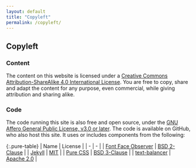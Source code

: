 ```yaml
---
layout: default
title: "Copyleft"
permalink: /copyleft/
---
```


## Copyleft

### Content

The content on this website is licensed under a
[Creative Commons Attribution-ShareAlike 4.0 International License](
https://creativecommons.org/licenses/by-sa/4.0/).
You are free to copy, share and adapt the content for any purpose, even commercial,
while giving attribution and sharing alike.

### Code

The code running this site is also free and open source,
under the [<abbr>GNU</abbr> Affero General Public License, v3.0 or later](
https://www.gnu.org/licenses/agpl-3.0.en.html).
The code is available on GitHub, who also host this site.
It uses or includes components from the following:

{:.pure-table}
| Name | License |
| - | - |
| [Font Face Observer](https://fontfaceobserver.com/) | [<abbr>BSD</abbr> 2-Clause](https://opensource.org/licenses/BSD-2-Clause) |
| [Jekyll](https://jekyllrb.com/) | [<abbr>MIT</abbr>](https://opensource.org/licenses/MIT) |
| [Pure <abbr>CSS</abbr>](https://purecss.io/) | [<abbr>BSD</abbr> 3-Clause](https://opensource.org/licenses/BSD-3-Clause) |
| [text-balancer](https://github.com/nytimes/text-balancer) | [Apache 2.0](https://www.apache.org/licenses/LICENSE-2.0) |